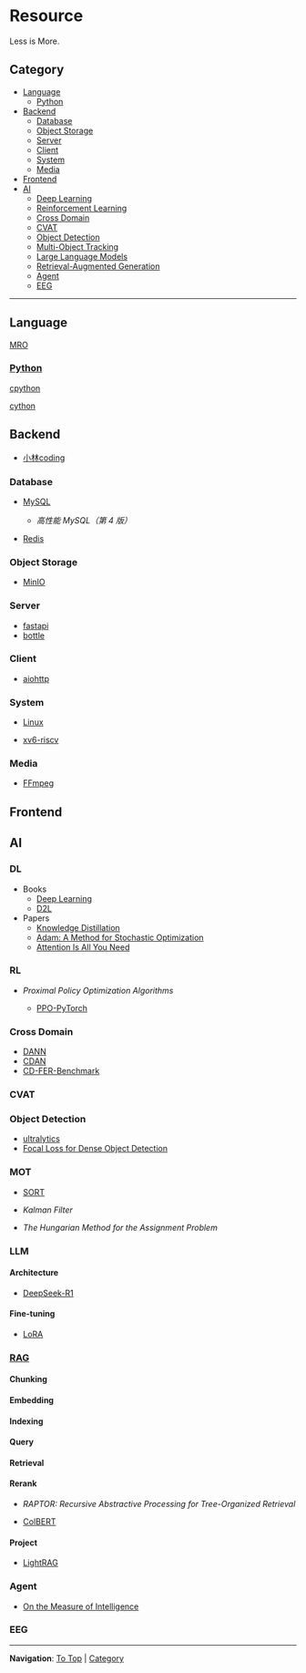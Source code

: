 # Resource

Less is More.

## Category

- [Language](#language)
  - [Python](#python)
- [Backend](#backend)
  - [Database](#database)
  - [Object Storage](#object-storage)
  - [Server](#server)
  - [Client](#client)
  - [System](#system)
  - [Media](#media)
- [Frontend](#frontend)
- [AI](#ai)
  - [Deep Learning](#dl)
  - [Reinforcement Learning](#rl)
  - [Cross Domain](#cross-domain)
  - [CVAT](#cvat)
  - [Object Detection](#object-detection)
  - [Multi-Object Tracking](#mot)
  - [Large Language Models](#llm)
  - [Retrieval-Augmented Generation](#rag)
  - [Agent](#agent)
  - [EEG](#eeg)

---

## Language

[MRO](https://opendylan.org/_static/c3-linearization.pdf)

### [Python](https://docs.python.org/3/)

[cpython](https://github.com/python/cpython)

[cython](https://github.com/cython/cython)

## Backend

- [小林coding](https://xiaolincoding.com/)

### Database

- [MySQL](https://dev.mysql.com/doc/refman/8.4/en/)

  - _高性能 MySQL（第 4 版）_

- [Redis](https://redis.io/docs/latest/develop/)

### Object Storage

- [MinIO](https://docs.min.io/enterprise/aistor-object-store/)

### Server

- [fastapi](https://fastapi.tiangolo.com/)
- [bottle](https://gitlab.com/bottle/bottle)

### Client

- [aiohttp](https://docs.aiohttp.org/en/stable/)

### System

- [Linux](https://www.kernel.org/doc/html/latest/)

- [xv6-riscv](https://github.com/mit-pdos/xv6-riscv)

### Media

- [FFmpeg](https://ffmpeg.org/documentation.html)

## Frontend

## AI

### DL

- Books
  - [Deep Learning](https://github.com/exacity/deeplearningbook-chinese)
  - [D2L](https://zh.d2l.ai/)
- Papers
  - [Knowledge Distillation](https://arxiv.org/abs/1503.02531)
  - [Adam: A Method for Stochastic Optimization](https://arxiv.org/abs/1412.6980)
  - [Attention Is All You Need](https://arxiv.org/abs/1706.03762)

### RL

- _Proximal Policy Optimization Algorithms_

  - [PPO-PyTorch](https://github.com/nikhilbarhate99/PPO-PyTorch)

### Cross Domain

- [DANN](https://arxiv.org/pdf/1505.07818)
- [CDAN](https://github.com/thuml/CDAN)
- [CD-FER-Benchmark](https://github.com/HCPLab-SYSU/CD-FER-Benchmark.git)

### CVAT

### Object Detection

- [ultralytics](https://docs.ultralytics.com/zh/)
- [Focal Loss for Dense Object Detection](https://arxiv.org/abs/1708.02002)

### MOT

- [SORT](https://github.com/abewley/sort)

- _Kalman Filter_

- _The Hungarian Method for the Assignment Problem_

### LLM

#### Architecture

- [DeepSeek-R1](https://arxiv.org/pdf/2501.12948)

#### Fine-tuning

- [LoRA](https://arxiv.org/abs/2106.09685)

### [RAG](https://arxiv.org/abs/2005.11401)

#### Chunking

#### Embedding

#### Indexing

#### Query

#### Retrieval

#### Rerank

- _RAPTOR: Recursive Abstractive Processing for Tree-Organized Retrieval_

- [ColBERT](https://github.com/stanford-futuredata/ColBERT)

#### Project

- [LightRAG](https://github.com/HKUDS/LightRAG)

### Agent

- [On the Measure of Intelligence](https://arxiv.org/abs/1911.01547v2)

### EEG

---

**Navigation**: [To Top](#resource) | [Category](#category)
